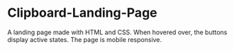 # Clipboard-Landing-Page
A landing page made with HTML and CSS. When hovered over, the buttons display active states. The page is mobile responsive.
